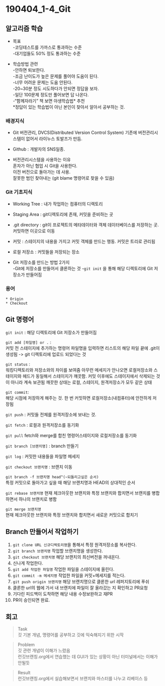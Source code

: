 # 190404_1-4_Git

## **알고리즘 학습**
* 목표  
-코딩테스트를 가까스로 통과하는 수준  
-대기업들도 50% 정도 통과하는 수준

* 학습방법 관련  
-안하면 퇴보한다.  
-조금 난이도가 높은 문제를 풀어야 도움이 된다.  
-너무 어려운 문제는 도움 안된다.  
-20~30분 정도 시도하다가 안되면 정답을 보자.  
-일단 100문제 정도만 풀어보면 답 나온다.  
-“함께자라기” 책 보면 야생학습법* 추천  
*정답이 있는 학습법이 아닌 본인이 찾아서 알아서 공부하는 것.

### **배경지식**
* Git
버전관리, DVCS(Distributed Version Control System)
기존에 버전관리시스템이 없어서 라이누스 토발즈가 만듬.
	
* Github : 개발자의 SNS일종.
	
* 버전관리시스템을 사용하는 이유  
  혼자가 아닌 협업 시 Git을 사용한다.  
  이전 버전으로 돌아가는 데 사용.  
  잘못한 범인 찾아내는 (git blame 명령어로 찾을 수 있음)
	

### Git 기초지식

* Working Tree : 내가 작업하는 컴퓨터의 디렉토리
* Staging Area : git디렉토리에 존재, 커밋을 준비하는 곳
* .git directory : git이 프로젝트의 메타데이터와 객체 데이터베이스를 저장하는 곳. 커밋하면 이곳으로 이동
* 커밋 : 스테이지의 내용을 가지고 커밋 객체를 만드는 행동. 커밋은 트리로 관리됨
* 로컬 저장소 : 커밋들을 저장되는 장소

* Git 저장소를 만드는 방법 2가지  
-Git에 저장소를 만들어서 클론하는 것
-```git init``` 을 통해 해당 디렉토리에 Git 저장소가 만들어짐

### 용어
	* Origin
	* Checkout


## Git 명령어

`git init` :
해당 디렉토리에 Git 저장소가 만들어짐

`git add [파일명] or .` :  
커밋 전 스테이지에 추가하는 명령어
파일명을 입력하면 리스트의 해당 파일 끝에 .git이 생성됨 -> git 디렉토리에 업로드 되었다는 것 

`git status` :  
워킹디렉토리와 저장소와의 차이를 보여줌
아무런 메세지가 안나오면 로컬저장소와 스테이지와 헤드가 동일해서 스테이지가 꺠끗함.
커밋 이후에도 스테이지에서 삭제되는 것이 아니라 계속 보관됨
깨끗한 상태는 로컬, 스테이지, 원격저장소가 모두 같은 상태  

`git commit`:  
해당 시점에 저장하게 해주는 것.
한 번 커밋하면 로컬저장소(내컴퓨터)에 안전하게 저장됨  

`git push` : 
 커밋들 전체를 원격저장소에 보내는 것.  

`git fetch` : 
로컬과 원격저장소를 동기화  

`git pull`
fetch와 merge를 합친 명령어스테이지와 로컬저장소를 동기화  

`git branch [브랜치명]` : branch 만들기  

`git log` :
커밋한 내용들을 파일명 메세지  

`git checkout 브랜치명` : 브랜치 이동

`git branch -f 브랜치명 head^(~되돌리고싶은 순서)`  
특정 커밋으로 돌아가고 싶을 때 해당 브랜치명과 HEAD의 상대적인 순서

`git rebase 브랜치명` 
현재 체크아웃한 브랜치와 특정 브랜치와 합치면서 브랜치를 병합하면서 하나의 브랜치로 병함

`git merge 브랜치명`  
현재 체크아웃한 브랜치와 특정 브랜치와 합치면서 새로운 커밋으로 합치기


## Branch 만들어서 작업하기
1. `git clone URL 신규디렉토리명`을 통해서 특정 원격저장소를 복사한다.  
2. `git branch 브랜치명` 작업할 브랜치명을 생성한다.  
3. `git checkout 브랜치명` 해당 브랜치의 최신버전을 꺼내온다.
4. 신나게 작업한다.
5. `git add 작업한 파일명` 작업한 파일을 스테이지에 올린다.
6. `git commit -m 메세지명` 작업한 파일을 커밋+메세지를 적는다.
7. `git push origin 브랜치명` 해당 브랜치명으로 클론한 url 레퍼지토리에 푸쉬
8. 클론한 url의 웹에 가서 내 브랜치에 파일이 잘 올라갔는 지 확인하고 PR요청
9. 기다린 피드백이 도착하면 해당 내용 수정보완하고 재PR
10. PR이 승인되면 완료.


## 회고

> Task  
깃 기본 개념, 명령어를 공부하고 깃에 익숙해지기 위한 시작

> Problem  
깃 관련 개념이 이해가 느렸음  
런깃브랜칭.org에서 연습했는 데 GUI가 있는 상황이 아닌 터미널에서는 이해가 안될듯  

> Result  
런깃브랜칭.org에서 실습해보면서 브랜치와 마스터를 나누고 리베이스 등

	



	


